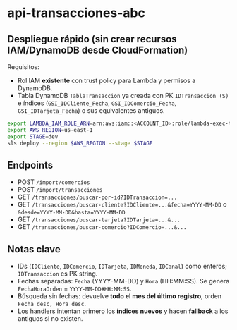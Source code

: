 # api-transacciones-abc

## Despliegue rápido (sin crear recursos IAM/DynamoDB desde CloudFormation)
Requisitos:
- Rol IAM **existente** con trust policy para Lambda y permisos a DynamoDB.
- Tabla DynamoDB `TablaTransaccion` ya creada con PK `IDTransaccion (S)` e índices (`GSI_IDCliente_Fecha`, `GSI_IDComercio_Fecha`, `GSI_IDTarjeta_Fecha`) o sus equivalentes antiguos.

```bash
export LAMBDA_IAM_ROLE_ARN=arn:aws:iam::<ACCOUNT_ID>:role/lambda-exec-transacciones
export AWS_REGION=us-east-1
export STAGE=dev
sls deploy --region $AWS_REGION --stage $STAGE
```

## Endpoints
- POST `/import/comercios`
- POST `/import/transacciones`
- GET `/transacciones/buscar-por-id?IDTransaccion=...`
- GET `/transacciones/buscar-cliente?IDCliente=...&fecha=YYYY-MM-DD` o `&desde=YYYY-MM-DD&hasta=YYYY-MM-DD`
- GET `/transacciones/buscar-tarjeta?IDTarjeta=...&...`
- GET `/transacciones/buscar-comercio?IDComercio=...&...`

## Notas clave
- IDs (`IDCliente`, `IDComercio`, `IDTarjeta`, `IDMoneda`, `IDCanal`) como enteros; `IDTransaccion` es PK string.
- Fechas separadas: `Fecha` (YYYY-MM-DD) y `Hora` (HH:MM:SS). Se genera `FechaHoraOrden` = `YYYY-MM-DD#HH:MM:SS`.
- Búsqueda sin fechas: devuelve **todo el mes del último registro**, orden `Fecha desc, Hora desc`.
- Los handlers intentan primero los **índices nuevos** y hacen **fallback** a los antiguos si no existen.
